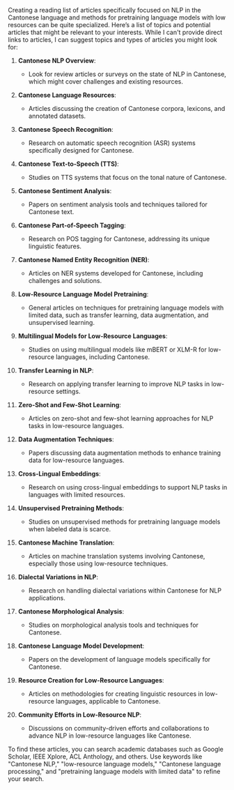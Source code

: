 Creating a reading list of articles specifically focused on NLP in the Cantonese language and methods for pretraining language models with low resources can be quite specialized. Here’s a list of topics and potential articles that might be relevant to your interests. While I can't provide direct links to articles, I can suggest topics and types of articles you might look for:

1. **Cantonese NLP Overview**:
   - Look for review articles or surveys on the state of NLP in Cantonese, which might cover challenges and existing resources.

2. **Cantonese Language Resources**:
   - Articles discussing the creation of Cantonese corpora, lexicons, and annotated datasets.

3. **Cantonese Speech Recognition**:
   - Research on automatic speech recognition (ASR) systems specifically designed for Cantonese.

4. **Cantonese Text-to-Speech (TTS)**:
   - Studies on TTS systems that focus on the tonal nature of Cantonese.

5. **Cantonese Sentiment Analysis**:
   - Papers on sentiment analysis tools and techniques tailored for Cantonese text.

6. **Cantonese Part-of-Speech Tagging**:
   - Research on POS tagging for Cantonese, addressing its unique linguistic features.

7. **Cantonese Named Entity Recognition (NER)**:
   - Articles on NER systems developed for Cantonese, including challenges and solutions.

8. **Low-Resource Language Model Pretraining**:
   - General articles on techniques for pretraining language models with limited data, such as transfer learning, data augmentation, and unsupervised learning.

9. **Multilingual Models for Low-Resource Languages**:
   - Studies on using multilingual models like mBERT or XLM-R for low-resource languages, including Cantonese.

10. **Transfer Learning in NLP**:
    - Research on applying transfer learning to improve NLP tasks in low-resource settings.

11. **Zero-Shot and Few-Shot Learning**:
    - Articles on zero-shot and few-shot learning approaches for NLP tasks in low-resource languages.

12. **Data Augmentation Techniques**:
    - Papers discussing data augmentation methods to enhance training data for low-resource languages.

13. **Cross-Lingual Embeddings**:
    - Research on using cross-lingual embeddings to support NLP tasks in languages with limited resources.

14. **Unsupervised Pretraining Methods**:
    - Studies on unsupervised methods for pretraining language models when labeled data is scarce.

15. **Cantonese Machine Translation**:
    - Articles on machine translation systems involving Cantonese, especially those using low-resource techniques.

16. **Dialectal Variations in NLP**:
    - Research on handling dialectal variations within Cantonese for NLP applications.

17. **Cantonese Morphological Analysis**:
    - Studies on morphological analysis tools and techniques for Cantonese.

18. **Cantonese Language Model Development**:
    - Papers on the development of language models specifically for Cantonese.

19. **Resource Creation for Low-Resource Languages**:
    - Articles on methodologies for creating linguistic resources in low-resource languages, applicable to Cantonese.

20. **Community Efforts in Low-Resource NLP**:
    - Discussions on community-driven efforts and collaborations to advance NLP in low-resource languages like Cantonese.

To find these articles, you can search academic databases such as Google Scholar, IEEE Xplore, ACL Anthology, and others. Use keywords like "Cantonese NLP," "low-resource language models," "Cantonese language processing," and "pretraining language models with limited data" to refine your search.